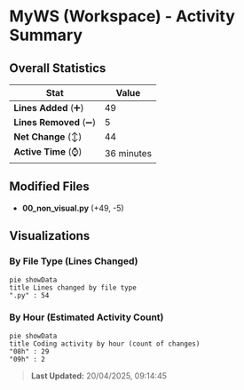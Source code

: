 # MyWS (Workspace) - Activity Summary 

## Overall Statistics

| Stat                   | Value                                                             |
| ---------------------- | ----------------------------------------------------------------- |
| **Lines Added** (➕)   | 49                                          |
| **Lines Removed** (➖) | 5                                        |
| **Net Change** (↕)    | 44                |
| **Active Time** (⌚)   | 36 minutes |


## Modified Files
- **00_non_visual.py** (+49, -5)

## Visualizations

### By File Type (Lines Changed)

```mermaid
pie showData
title Lines changed by file type
".py" : 54
```

### By Hour (Estimated Activity Count)

```mermaid
pie showData
title Coding activity by hour (count of changes)
"08h" : 29
"09h" : 2
```


> **Last Updated:** 20/04/2025, 09:14:45